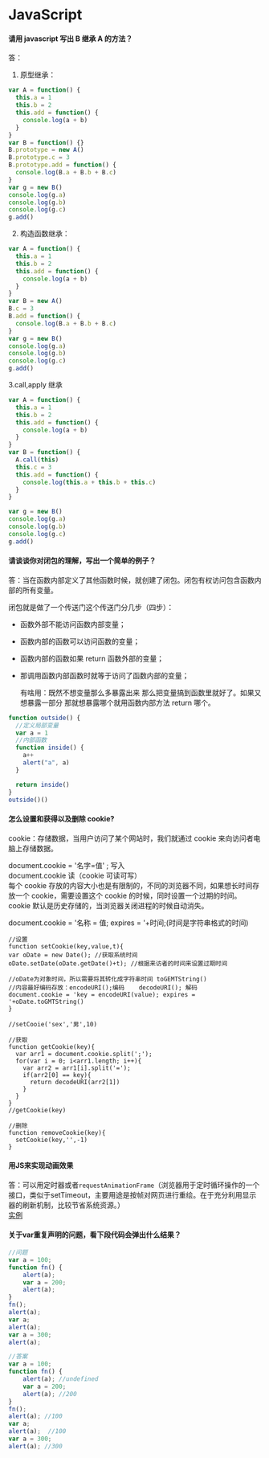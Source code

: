# JavaScript

#### 请用 javascript 写出 B 继承 A 的方法？

答：

1. 原型继承：

```js
var A = function() {
  this.a = 1
  this.b = 2
  this.add = function() {
    console.log(a + b)
  }
}
var B = function() {}
B.prototype = new A()
B.prototype.c = 3
B.prototype.add = function() {
  console.log(B.a + B.b + B.c)
}
var g = new B()
console.log(g.a)
console.log(g.b)
console.log(g.c)
g.add()
```

2. 构造函数继承：

```js
var A = function() {
  this.a = 1
  this.b = 2
  this.add = function() {
    console.log(a + b)
  }
}
var B = new A()
B.c = 3
B.add = function() {
  console.log(B.a + B.b + B.c)
}
var g = new B()
console.log(g.a)
console.log(g.b)
console.log(g.c)
g.add()
```

3.call,apply 继承

```js
var A = function() {
  this.a = 1
  this.b = 2
  this.add = function() {
    console.log(a + b)
  }
}
var B = function() {
  A.call(this)
  this.c = 3
  this.add = function() {
    console.log(this.a + this.b + this.c)
  }
}

var g = new B()
console.log(g.a)
console.log(g.b)
console.log(g.c)
g.add()
```

#### 请谈谈你对闭包的理解，写出一个简单的例子？

答：当在函数内部定义了其他函数时候，就创建了闭包。闭包有权访问包含函数内部的所有变量。

闭包就是做了一个传送门这个传送门分几步（四步）：

- 函数外部不能访问函数内部变量；
- 函数内部的函数可以访问函数的变量；
- 函数内部的函数如果 return 函数外部的变量；
- 那调用函数内部函数时就等于访问了函数内部的变量；

  有啥用：既然不想变量那么多暴露出来 那么把变量搞到函数里就好了。如果又想暴露一部分 那就想暴露哪个就用函数内部方法 return 哪个。

```js
function outside() {
  //定义局部变量
  var a = 1
  //内部函数
  function inside() {
    a++
    alert("a", a)
  }

  return inside()
}
outside()()
```

#### 怎么设置和获得以及删除 cookie?

cookie：存储数据，当用户访问了某个网站时，我们就通过 cookie 来向访问者电脑上存储数据。

document.cookie = '名字=值' ; 写入  
document.cookie 读（cookie 可读可写）  
每个 cookie 存放的内容大小也是有限制的，不同的浏览器不同，如果想长时间存放一个 cookie，需要设置这个 cookie 的时候，同时设置一个过期的时间。cookie 默认是历史存储的，当浏览器关闭进程的时候自动消失。

document.cookie = '名称 = 值; expires = '+时间;(时间是字符串格式的时间)

```JS
//设置
function setCookie(key,value,t){
var oDate = new Date(); //获取系统时间
oDate.setDate(oDate.getDate()+t); //根据来访者的时间来设置过期时间

//oDate为对象时间，所以需要将其转化成字符串时间 toGEMTString()
//内容最好编码存放：encodeURI();编码    decodeURI(); 解码
document.cookie = 'key = encodeURI(value); expires = '+oDate.toGMTString()
}

//setCooie('sex','男',10)

//获取
function getCookie(key){
  var arr1 = document.cookie.split(';');
  for(var i = 0; i<arr1.length; i++){
    var arr2 = arr1[i].split('=');
    if(arr2[0] == key){
      return decodeURI(arr2[1])
    }
  }
}
//getCookie(key)

//删除
function removeCookie(key){
  setCookie(key,'',-1)
}
```

#### 用JS来实现动画效果  
答：可以用定时器或者`requestAnimationFrame`（浏览器用于定时循环操作的一个接口，类似于setTimeout，主要用途是按帧对网页进行重绘。在于充分利用显示器的刷新机制，比较节省系统资源。）  
[实例](./demo/requestAnimationFrame.js)

#### 关于var重复声明的问题，看下段代码会弹出什么结果？  
```js
//问题
var a = 100;
function fn() {
    alert(a); 
    var a = 200;
    alert(a); 
}
fn();
alert(a); 
var a;
alert(a);  
var a = 300;
alert(a); 

//答案  
var a = 100;
function fn() {
    alert(a); //undefined
    var a = 200;
    alert(a); //200
}
fn();
alert(a); //100
var a; 
alert(a);  //100
var a = 300;
alert(a); //300
```
